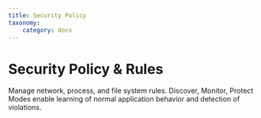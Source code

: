 ```yaml
---
title: Security Policy
taxonomy:
    category: docs
---
```


# Security Policy & Rules

Manage network, process, and file system rules. Discover, Monitor, Protect Modes enable learning of normal application behavior and detection of violations.
